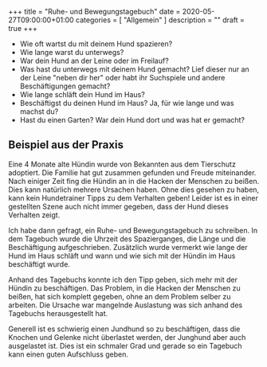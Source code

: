 +++
title =  "Ruhe- und Bewegungstagebuch"
date = 2020-05-27T09:00:00+01:00
categories = [
    "Allgemein"
]
description = ""
draft = true
+++

- Wie oft wartst du mit deinem Hund spazieren?
- Wie lange warst du unterwegs?
- War dein Hund an der Leine oder im Freilauf?
- Was hast du unterwegs mit deinem Hund gemacht? Lief dieser nur an der Leine "neben dir her" oder habt ihr Suchspiele und andere Beschäftigungen gemacht?
- Wie lange schläft dein Hund im Haus?
- Beschäftigst du deinen Hund im Haus? Ja, für wie lange und was machst du?
- Hast du einen Garten? War dein Hund dort und was hat er gemacht?

## Beispiel aus der Praxis
Eine 4 Monate alte Hündin wurde von Bekannten aus dem Tierschutz adoptiert. Die Familie hat gut zusammen gefunden und Freude miteinander. Nach einiger Zeit fing die Hündin an in die Hacken der Menschen zu beißen. Dies kann natürlich mehrere Ursachen haben. Ohne dies gesehen zu haben, kann kein Hundetrainer Tipps zu dem Verhalten geben! Leider ist es in einer gestellten Szene auch nicht immer gegeben, dass der Hund dieses Verhalten zeigt.  

Ich habe dann gefragt, ein Ruhe- und Bewegungstagebuch zu schreiben. In dem Tagebuch wurde die Uhrzeit des Spazierganges, die Länge und die Beschäftigung aufgeschrieben. Zusätzlich wurde vermerkt wie lange der Hund im Haus schläft und wann und wie sich mit der Hündin im Haus beschäftigt wurde.  

Anhand des Tagebuchs konnte ich den Tipp geben, sich mehr mit der Hündin zu beschäftigen. Das Problem, in die Hacken der Menschen zu beißen, hat sich komplett gegeben, ohne an dem Problem selber zu arbeiten. Die Ursache war mangelnde Auslastung was sich anhand des Tagebuchs herausgestellt hat.  

Generell ist es schwierig einen Jundhund so zu beschäftigen, dass die Knochen und Gelenke nicht überlastet werden, der Junghund aber auch ausgelastet ist. Dies ist ein schmaler Grad und gerade so ein Tagebuch kann einen guten Aufschluss geben.
